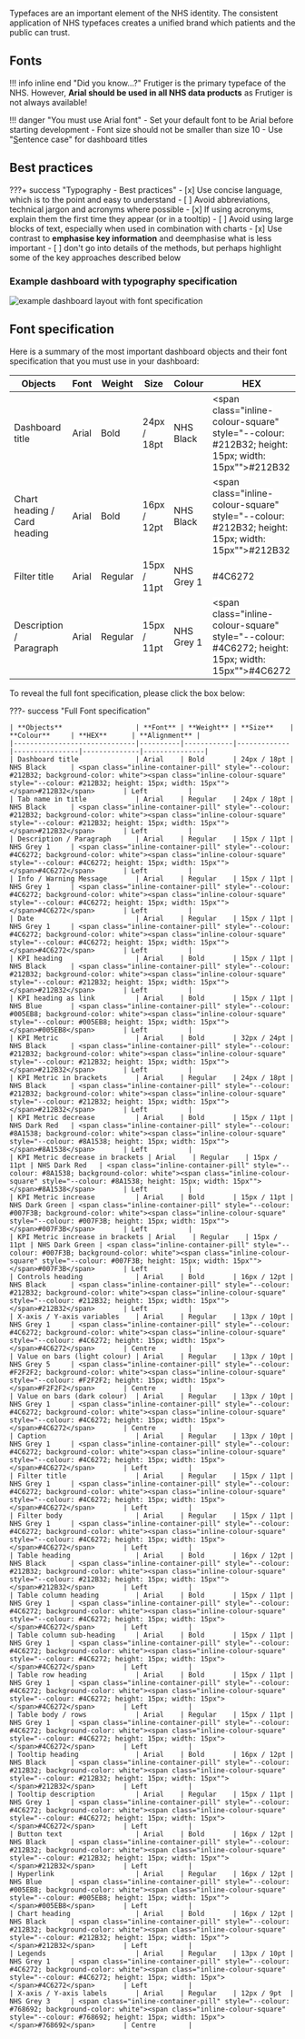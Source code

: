 Typefaces are an important element of the NHS identity. The consistent application of NHS typefaces creates a unified brand which patients and the public can trust.</p>

## Fonts
!!! info inline end "Did you know...?"
    Frutiger is the primary typeface of the NHS. However, **Arial should be used in all NHS data products** as Frutiger is not always available!

!!! danger "You must use Arial font"
    - Set your default font to be Arial before starting development
    - Font size should not be smaller than size 10
    - Use "<ins>S</ins>entence case"  for dashboard titles


## Best practices

???+ success "Typography - Best practices"
    - [x] Use concise language, which is to the point and easy to understand
    - [ ] Avoid abbreviations, technical jargon and acronyms where possible
    - [x] If using acronyms, explain them the first time they appear (or in a tooltip)
    - [ ] Avoid using large blocks of text, especially when used in combination with charts
    - [x] Use contrast to **emphasise key information** and deemphasise what is less important
    - [ ] don't go into details of the methods, but perhaps highlight some of the key approaches described below

### Example dashboard with typography specification

![example dashboard layout with font specification](images/font-specification-example.PNG "Example dashboard layout with NHS Font specification applied")

## Font specification

Here is a summary of the most important dashboard objects and their font specification that you must use in your dashboard:

| **Objects**                  | **Font** | **Weight** | **Size**    | **Colour**     | **HEX**      | **Alignment** |
|------------------------------|----------|------------|-------------|----------------|--------------|---------------|
| Dashboard title              | Arial    | Bold       | 24px / 18pt | NHS Black      | <span class="inline-container-pill" style="--colour: #212B32; background-color: white"><span class="inline-colour-square" style="--colour: #212B32; height: 15px; width: 15px""></span>#212B32</span>       | Left          |
| Chart heading / Card heading                | Arial    | Bold       | 16px / 12pt | NHS Black      | <span class="inline-container-pill" style="--colour: #212B32; background-color: white"><span class="inline-colour-square" style="--colour: #212B32; height: 15px; width: 15px""></span>#212B32</span>       | Left          |
| Filter title                 | Arial    | Regular    | 15px / 11pt | NHS Grey 1     | <span class="inline-container-pill" style="--colour: #4C6272; background-color: white"><span class="inline-colour-square" style="--colour: #4C6272; height: 15px; width: 15px"></span>#4C6272</span>       | Left          |
| Description / Paragraph      | Arial    | Regular    | 15px / 11pt | NHS Grey 1     | <span class="inline-container-pill" style="--colour: #4C6272; background-color: white"><span class="inline-colour-square" style="--colour: #4C6272; height: 15px; width: 15px""></span>#4C6272</span>       | Left          |

To reveal the full font specification, please click the box below:

???- success "Full Font specification"

    | **Objects**                  | **Font** | **Weight** | **Size**    | **Colour**     | **HEX**      | **Alignment** |
    |------------------------------|----------|------------|-------------|----------------|--------------|---------------|
    | Dashboard title              | Arial    | Bold       | 24px / 18pt | NHS Black      | <span class="inline-container-pill" style="--colour: #212B32; background-color: white"><span class="inline-colour-square" style="--colour: #212B32; height: 15px; width: 15px""></span>#212B32</span>       | Left          |
    | Tab name in title            | Arial    | Regular    | 24px / 18pt | NHS Black      | <span class="inline-container-pill" style="--colour: #212B32; background-color: white"><span class="inline-colour-square" style="--colour: #212B32; height: 15px; width: 15px""></span>#212B32</span>       | Left          |
    | Description / Paragraph      | Arial    | Regular    | 15px / 11pt | NHS Grey 1     | <span class="inline-container-pill" style="--colour: #4C6272; background-color: white"><span class="inline-colour-square" style="--colour: #4C6272; height: 15px; width: 15px""></span>#4C6272</span>       | Left          |
    | Info / Warning Message       | Arial    | Regular    | 15px / 11pt | NHS Grey 1     | <span class="inline-container-pill" style="--colour: #4C6272; background-color: white"><span class="inline-colour-square" style="--colour: #4C6272; height: 15px; width: 15px""></span>#4C6272</span>       | Left          |
    | Date                         | Arial    | Regular    | 15px / 11pt | NHS Grey 1     | <span class="inline-container-pill" style="--colour: #4C6272; background-color: white"><span class="inline-colour-square" style="--colour: #4C6272; height: 15px; width: 15px""></span>#4C6272</span>       | Left          |
    | KPI heading                  | Arial    | Bold       | 15px / 11pt | NHS Black      | <span class="inline-container-pill" style="--colour: #212B32; background-color: white"><span class="inline-colour-square" style="--colour: #212B32; height: 15px; width: 15px""></span>#212B32</span>       | Left          |
    | KPI heading as link          | Arial    | Bold       | 15px / 11pt | NHS Blue       | <span class="inline-container-pill" style="--colour: #005EB8; background-color: white"><span class="inline-colour-square" style="--colour: #005EB8; height: 15px; width: 15px""></span>#005EB8</span>       | Left          |
    | KPI Metric                   | Arial    | Bold       | 32px / 24pt | NHS Black      | <span class="inline-container-pill" style="--colour: #212B32; background-color: white"><span class="inline-colour-square" style="--colour: #212B32; height: 15px; width: 15px""></span>#212B32</span>       | Left          |
    | KPI Metric in brackets       | Arial    | Regular    | 24px / 18pt | NHS Black      | <span class="inline-container-pill" style="--colour: #212B32; background-color: white"><span class="inline-colour-square" style="--colour: #212B32; height: 15px; width: 15px""></span>#212B32</span>       | Left          |
    | KPI Metric decrease          | Arial    | Bold       | 15px / 11pt | NHS Dark Red   | <span class="inline-container-pill" style="--colour: #8A1538; background-color: white"><span class="inline-colour-square" style="--colour: #8A1538; height: 15px; width: 15px""></span>#8A1538</span>       | Left          |
    | KPI Metric decrease in brackets | Arial    | Regular    | 15px / 11pt | NHS Dark Red   | <span class="inline-container-pill" style="--colour: #8A1538; background-color: white"><span class="inline-colour-square" style="--colour: #8A1538; height: 15px; width: 15px""></span>#8A1538</span>       | Left          |
    | KPI Metric increase          | Arial    | Bold       | 15px / 11pt | NHS Dark Green | <span class="inline-container-pill" style="--colour: #007F3B; background-color: white"><span class="inline-colour-square" style="--colour: #007F3B; height: 15px; width: 15px""></span>#007F3B</span>       | Left          |
    | KPI Metric increase in brackets | Arial    | Regular    | 15px / 11pt | NHS Dark Green | <span class="inline-container-pill" style="--colour: #007F3B; background-color: white"><span class="inline-colour-square" style="--colour: #007F3B; height: 15px; width: 15px""></span>#007F3B</span>       | Left          |
    | Controls heading             | Arial    | Bold       | 16px / 12pt | NHS Black      | <span class="inline-container-pill" style="--colour: #212B32; background-color: white"><span class="inline-colour-square" style="--colour: #212B32; height: 15px; width: 15px""></span>#212B32</span>       | Left          |
    | X-axis / Y-axis variables    | Arial    | Regular    | 13px / 10pt | NHS Grey 1     | <span class="inline-container-pill" style="--colour: #4C6272; background-color: white"><span class="inline-colour-square" style="--colour: #4C6272; height: 15px; width: 15px"></span>#4C6272</span>       | Centre        |
    | Value on bars (light colour) | Arial    | Regular    | 13px / 10pt | NHS Grey 5     | <span class="inline-container-pill" style="--colour: #F2F2F2; background-color: white"><span class="inline-colour-square" style="--colour: #F2F2F2; height: 15px; width: 15px"></span>#F2F2F2</span>       | Centre        |
    | Value on bars (dark colour)  | Arial    | Regular    | 13px / 10pt | NHS Grey 1     | <span class="inline-container-pill" style="--colour: #4C6272; background-color: white"><span class="inline-colour-square" style="--colour: #4C6272; height: 15px; width: 15px"></span>#4C6272</span>       | Centre        |
    | Caption                      | Arial    | Regular    | 13px / 10pt | NHS Grey 1     | <span class="inline-container-pill" style="--colour: #4C6272; background-color: white"><span class="inline-colour-square" style="--colour: #4C6272; height: 15px; width: 15px"></span>#4C6272</span>       | Left          |
    | Filter title                 | Arial    | Regular    | 15px / 11pt | NHS Grey 1     | <span class="inline-container-pill" style="--colour: #4C6272; background-color: white"><span class="inline-colour-square" style="--colour: #4C6272; height: 15px; width: 15px"></span>#4C6272</span>       | Left          |
    | Filter body                  | Arial    | Regular    | 15px / 11pt | NHS Grey 1     | <span class="inline-container-pill" style="--colour: #4C6272; background-color: white"><span class="inline-colour-square" style="--colour: #4C6272; height: 15px; width: 15px"></span>#4C6272</span>       | Left          |
    | Table heading                | Arial    | Bold       | 16px / 12pt | NHS Black      | <span class="inline-container-pill" style="--colour: #212B32; background-color: white"><span class="inline-colour-square" style="--colour: #212B32; height: 15px; width: 15px""></span>#212B32</span>       | Left          |
    | Table column heading         | Arial    | Bold       | 15px / 11pt | NHS Grey 1     | <span class="inline-container-pill" style="--colour: #4C6272; background-color: white"><span class="inline-colour-square" style="--colour: #4C6272; height: 15px; width: 15px"></span>#4C6272</span>       | Left          |
    | Table column sub-heading     | Arial    | Bold       | 15px / 11pt | NHS Grey 1     | <span class="inline-container-pill" style="--colour: #4C6272; background-color: white"><span class="inline-colour-square" style="--colour: #4C6272; height: 15px; width: 15px"></span>#4C6272</span>       | Left          |
    | Table row heading            | Arial    | Bold       | 15px / 11pt | NHS Grey 1     | <span class="inline-container-pill" style="--colour: #4C6272; background-color: white"><span class="inline-colour-square" style="--colour: #4C6272; height: 15px; width: 15px"></span>#4C6272</span>       | Left          |
    | Table body / rows            | Arial    | Regular    | 15px / 11pt | NHS Grey 1     | <span class="inline-container-pill" style="--colour: #4C6272; background-color: white"><span class="inline-colour-square" style="--colour: #4C6272; height: 15px; width: 15px"></span>#4C6272</span>       | Left          |
    | Tooltip heading              | Arial    | Bold       | 16px / 12pt | NHS Black      | <span class="inline-container-pill" style="--colour: #212B32; background-color: white"><span class="inline-colour-square" style="--colour: #212B32; height: 15px; width: 15px""></span>#212B32</span>       | Left          |
    | Tooltip description          | Arial    | Regular    | 15px / 11pt | NHS Grey 1     | <span class="inline-container-pill" style="--colour: #4C6272; background-color: white"><span class="inline-colour-square" style="--colour: #4C6272; height: 15px; width: 15px"></span>#4C6272</span>       | Left          |
    | Button text                  | Arial    | Bold       | 16px / 12pt | NHS Black      | <span class="inline-container-pill" style="--colour: #212B32; background-color: white"><span class="inline-colour-square" style="--colour: #212B32; height: 15px; width: 15px""></span>#212B32</span>       | Left          |
    | Hyperlink                    | Arial    | Regular    | 16px / 12pt | NHS Blue       | <span class="inline-container-pill" style="--colour: #005EB8; background-color: white"><span class="inline-colour-square" style="--colour: #005EB8; height: 15px; width: 15px""></span>#005EB8</span>       | Left          |
    | Chart heading                | Arial    | Bold       | 16px / 12pt | NHS Black      | <span class="inline-container-pill" style="--colour: #212B32; background-color: white"><span class="inline-colour-square" style="--colour: #212B32; height: 15px; width: 15px""></span>#212B32</span>       | Left          |
    | Legends                      | Arial    | Regular    | 13px / 10pt | NHS Grey 1     | <span class="inline-container-pill" style="--colour: #4C6272; background-color: white"><span class="inline-colour-square" style="--colour: #4C6272; height: 15px; width: 15px"></span>#4C6272</span>       | Left          |
    | X-axis / Y-axis labels       | Arial    | Regular    | 12px / 9pt  | NHS Grey 3     | <span class="inline-container-pill" style="--colour: #768692; background-color: white"><span class="inline-colour-square" style="--colour: #768692; height: 15px; width: 15px"></span>#768692</span>       | Centre        |
